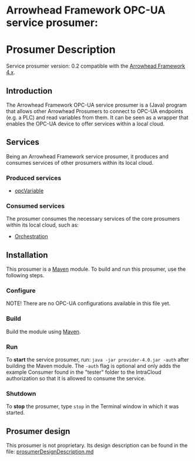 Arrowhead Framework OPC-UA service prosumer:
=======
Prosumer Description
=======

Service prosumer version: 0.2 compatible with the [Arrowhead Framework 4.x](https://github.com/arrowhead-f).

## Introduction
The Arrowhead Framework OPC-UA service prosumer is a (Java) program that allows other Arrowhead Prosumers to connect to OPC-UA endpoints (e.g. a PLC) and read variables from them. It can be seen as a wrapper that enables the OPC-UA device to offer services within a local cloud.

## Services
Being an Arrowhead Framework service prosumer, it produces and consumes services of other prosumers within its local cloud.

### Produced services
- [opcVariable](opcVariable.md)

### Consumed services
The prosumer consumes the necessary services of the core prosumers within its local cloud, such as:
- [Orchestration](https://github.com/arrowhead-f/core-java/tree/master/documentation/Orchestrator)


## Installation
This prosumer is a [Maven](http://maven.apache.org/) module. To build and run this prosumer, use the following steps.

### Configure
NOTE! There are no OPC-UA configurations available in this file yet. 

### Build
Build the module using [Maven](http://maven.apache.org/).

### Run
To **start** the service prosumer, run: `java -jar provider-4.0.jar -auth` after building the Maven module. 
The `-auth` flag is optional and only adds the example Consumer found in the "tester" folder to the IntraCloud authorization so that it is allowed to consume the service.

### Shutdown
To **stop** the prosumer, type `stop` in the Terminal window in which it was started.

## Prosumer design
This prosumer is not proprietary.
Its design description can be found in the file: [prosumerDesignDescription.md](prosumerDesignDescription.md)
